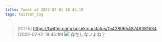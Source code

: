 ```yaml
---
title: Tweet at 2022-07-01 18:45:19
tags: twitter_log
---
```


> [!CITE] https://twitter.com/kaisekiriu/status/1542806548749381634 (2022-07-01 18:45:19)
> ![](https://twitter.com/kaisekiriu/status/1542806548749381634)
> 存在しないよね？
